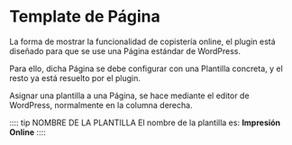 # Template de Página

La forma de mostrar la funcionalidad de copistería online, el plugin está diseñado para que se use una Página estándar de WordPress.

Para ello, dicha Página se debe configurar con una Plantilla concreta, y el resto ya está resuelto por el plugin.

Asignar una plantilla a una Página, se hace mediante el editor de WordPress, normalmente en la columna derecha.

:::: tip NOMBRE DE LA PLANTILLA
El nombre de la plantilla es: **Impresión Online**
::::
